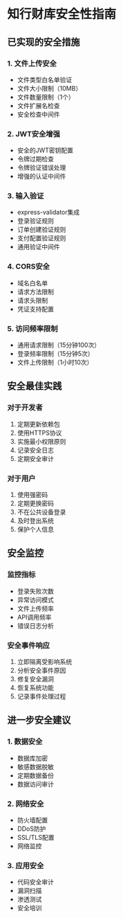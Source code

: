 
# 知行财库安全性指南

## 已实现的安全措施

### 1. 文件上传安全
- 文件类型白名单验证
- 文件大小限制（10MB）
- 文件数量限制（1个）
- 文件扩展名检查
- 安全检查中间件

### 2. JWT安全增强
- 安全的JWT密钥配置
- 令牌过期检查
- 令牌验证错误处理
- 增强的认证中间件

### 3. 输入验证
- express-validator集成
- 登录验证规则
- 订单创建验证规则
- 支付配置验证规则
- 通用验证中间件

### 4. CORS安全
- 域名白名单
- 请求方法限制
- 请求头限制
- 凭证支持配置

### 5. 访问频率限制
- 通用请求限制（15分钟100次）
- 登录频率限制（15分钟5次）
- 文件上传限制（1小时10次）

## 安全最佳实践

### 对于开发者
1. 定期更新依赖包
2. 使用HTTPS协议
3. 实施最小权限原则
4. 记录安全日志
5. 定期安全审计

### 对于用户
1. 使用强密码
2. 定期更换密码
3. 不在公共设备登录
4. 及时登出系统
5. 保护个人信息

## 安全监控

### 监控指标
- 登录失败次数
- 异常访问模式
- 文件上传频率
- API调用频率
- 错误日志分析

### 安全事件响应
1. 立即隔离受影响系统
2. 分析安全事件原因
3. 修复安全漏洞
4. 恢复系统功能
5. 记录事件处理过程

## 进一步安全建议

### 1. 数据安全
- 数据库加密
- 敏感数据脱敏
- 定期数据备份
- 数据访问审计

### 2. 网络安全
- 防火墙配置
- DDoS防护
- SSL/TLS配置
- 网络监控

### 3. 应用安全
- 代码安全审计
- 漏洞扫描
- 渗透测试
- 安全培训
